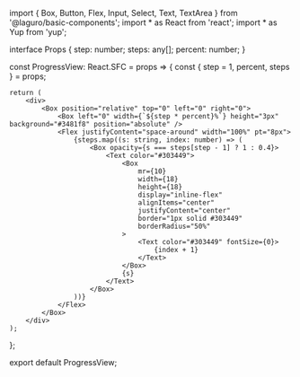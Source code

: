 import { Box, Button, Flex, Input, Select, Text, TextArea } from '@laguro/basic-components';
import * as React from 'react';
import * as Yup from 'yup';

interface Props {
    step: number;
    steps: any[];
    percent: number;
}

const ProgressView: React.SFC<Props> = props => {
    const { step = 1, percent, steps } = props;

    return (
        <div>
            <Box position="relative" top="0" left="0" right="0">
                <Box left="0" width={`${step * percent}%`} height="3px" background="#3481f8" position="absolute" />
                <Flex justifyContent="space-around" width="100%" pt="8px">
                    {steps.map((s: string, index: number) => (
                        <Box opacity={s === steps[step - 1] ? 1 : 0.4}>
                            <Text color="#303449">
                                <Box
                                    mr={10}
                                    width={18}
                                    height={18}
                                    display="inline-flex"
                                    alignItems="center"
                                    justifyContent="center"
                                    border="1px solid #303449"
                                    borderRadius="50%"
                                >
                                    <Text color="#303449" fontSize={0}>
                                        {index + 1}
                                    </Text>
                                </Box>
                                {s}
                            </Text>
                        </Box>
                    ))}
                </Flex>
            </Box>
        </div>
    );
};

export default ProgressView;
